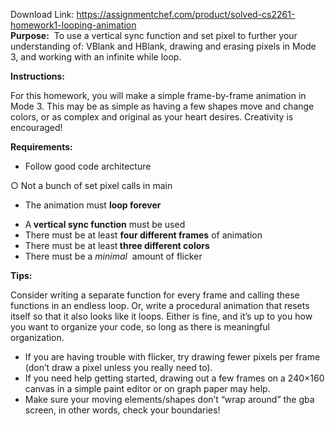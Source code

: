 Download Link: https://assignmentchef.com/product/solved-cs2261-homework1-looping-animation
<br>
<strong>Purpose:</strong>​ ​ ​To use a vertical sync function and set pixel to further your understanding of: VBlank and HBlank, drawing and erasing pixels in Mode 3, and working with an infinite while loop.

<strong>Instructions: </strong>

For this homework, you will make a simple frame-by-frame animation in Mode 3. This may be as simple as having a few shapes move and change colors, or as complex and original as your heart desires. Creativity is encouraged!

<strong>Requirements:  </strong>

<ul>

 <li>Follow good code architecture</li>

</ul>

○ Not a bunch of set pixel calls in main

<ul>

 <li>The animation must ​<strong>loop forever</strong></li>

</ul>

<ul>

 <li>A<strong> vertical sync function</strong>​ must be used​</li>

 <li>There must be at least <strong>four different frames</strong>​ of animation​</li>

 <li>There must be at least<strong> three different colors</strong>​ <strong>  </strong></li>

 <li>There must be a <em>minimal</em>​ ​ amount of flicker</li>

</ul>




<strong>Tips: </strong>

Consider writing a separate function for every frame and calling these functions in an endless loop. Or, write a procedural animation that resets itself so that it also looks like it loops. Either is fine, and it’s up to you how you want to organize your code, so long as there is meaningful organization.

<ul>

 <li>If you are having trouble with flicker, try drawing fewer pixels per frame (don’t draw a pixel unless you really need to).</li>

 <li>If you need help getting started, drawing out a few frames on a 240×160 canvas in a simple paint editor or on graph paper may help.</li>

 <li>Make sure your moving elements/shapes don’t “wrap around” the gba screen, in other words, check your boundaries!</li>

</ul>
